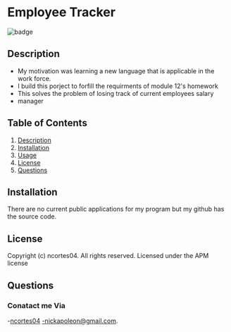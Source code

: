 # Employee Tracker 
 ![badge](https://img.shields.io/badge/License-MIT%202.0-blue.svg) 
 ## Description 
 * My motivation was learning a new language that is applicable in the work force. 
 * I build this porject to forfill the requirments of module 12's homework 
 * This solves the problem of losing track of current employees salary 
 * manager 
 ## Table of Contents 
 1. [Description](#Descriptions)
 2. [Installation](#Installation)
 3. [Usage](#Usage)
 4. [License](#License)
 5. [Questions](#Questions) 
 ## Installation 
 There are no current public applications for my program but my github has the source code. 
 ## License 
 Copyright (c) ncortes04. All rights reserved. 
 Licensed under the APM license 
 ## Questions 
 ### Conatact me Via 
 -[ncortes04](https://github.com/ncortes04/) 
 -nickapoleon@gmail.com.


      
      